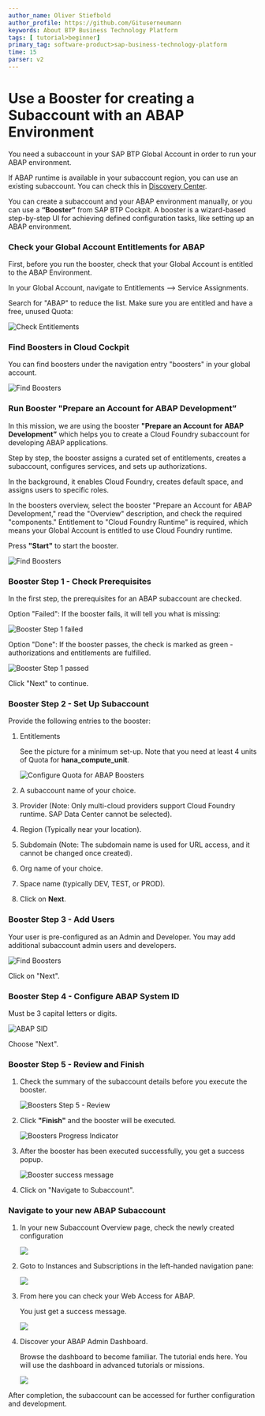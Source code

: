 ```yaml
---
author_name: Oliver Stiefbold
author_profile: https://github.com/Gituserneumann
keywords: About BTP Business Technology Platform
tags: [ tutorial>beginner]
primary_tag: software-product>sap-business-technology-platform
time: 15
parser: v2
---
```



# Use a Booster for creating a Subaccount with an ABAP Environment

You need a subaccount in your SAP BTP Global Account in order to run your ABAP environment.

If ABAP runtime is available in your subaccount region, you can use an existing subaccount. You can check this in [Discovery Center](https://discovery-center.cloud.sap/serviceCatalog?showFilters=true).

You can create a subaccount and your ABAP environment manually, or you can use a **“Booster”** from SAP BTP Cockpit. A booster is a wizard-based step-by-step UI for achieving defined configuration tasks, like setting up an ABAP environment.  


### Check your Global Account Entitlements for ABAP

First, before you run the booster, check that your Global Account is entitled to the ABAP Environment.

In your Global Account, navigate to Entitlements --> Service Assignments. 

Search for "ABAP" to reduce the list. Make sure you are entitled and have a free, unused Quota:

![Check Entitlements](images/7_ab_0_checkentitlements.png)


### Find Boosters in Cloud Cockpit


You can find boosters under the navigation entry "boosters" in your global account.

![Find Boosters](images/7_ab_1_findbooster.png)



### Run Booster "Prepare an Account for ABAP Development”

In this mission, we are using the booster **"Prepare an Account for ABAP Development”** which helps you to create a Cloud Foundry subaccount for developing ABAP applications.

Step by step, the booster assigns a curated set of entitlements, creates a subaccount, configures services, and sets up authorizations. 

In the background, it enables Cloud Foundry, creates default space, and assigns users to specific roles.

In the boosters overview, select the booster "Prepare an Account for ABAP Development," read the "Overview" description, and check the required "components." Entitlement to "Cloud Foundry Runtime" is required, which means your Global Account is entitled to use Cloud Foundry runtime. 

Press **"Start"** to start the booster.

![Find Boosters](images/7_ab_2_startbooster.png)




### Booster Step 1 - Check Prerequisites

In the first step, the prerequisites for an ABAP subaccount are checked. 

Option "Failed": If the booster fails, it will tell you what is missing:

 ![Booster Step 1 failed](images/7_ab_3_step1_fail.png)

Option "Done": If the booster passes, the check is marked as green - authorizations and entitlements are fulfilled. 

 ![Booster Step 1 passed](images/7_ab_4_step1_pass.png)

Click "Next" to continue.



### Booster Step 2 - Set Up Subaccount

Provide the following entries to the booster:

1. Entitlements
   
    See the picture for a minimum set-up. Note that you need at least 4 units of Quota for **hana_compute_unit**.

    ![Configure Quota for ABAP Boosters](images/7_ab_5_step2.png)

2. A subaccount name of your choice.

3. Provider (Note: Only multi-cloud providers support Cloud Foundry runtime. SAP Data Center cannot be selected).

4. Region (Typically near your location).

5. Subdomain (Note: The subdomain name is used for URL access, and it cannot be changed once created).

6. Org name of your choice.

7. Space name (typically DEV, TEST, or PROD).

8. Click on **Next**.

 



### Booster Step 3 - Add Users

Your user is pre-configured as an Admin and Developer. You may add additional subaccount admin users and developers. 

 ![Find Boosters](images/7_ab_6_step3.png)

Click on "Next".


### Booster Step 4 - Configure ABAP System ID

Must be 3 capital letters or digits.

 ![ABAP SID](images/7_ab_7_step4.png)

Choose "Next".


### Booster Step 5 - Review and Finish

1. Check the summary of the subaccount details before you execute the booster.

    ![Boosters Step 5 - Review](images/7_ab_8_step5.png)


2. Click **"Finish"** and the booster will be executed.

    ![Boosters Progress Indicator](images/7_ab_9_progress.png)


3. After the booster has been executed successfully, you get a success popup.

    ![Booster success message](images/7_ab_10_done.png)

4. Click on "Navigate to Subaccount".



### Navigate to your new ABAP Subaccount

1. In your new Subaccount Overview page, check the newly created configuration

    ![](images/7_ab_11_checksuba.png)


2. Goto to Instances and Subscriptions in the left-handed navigation pane:

    ![](images/7_ab_12_checkinstance.png)

3. From here you can check your Web Access for ABAP.

    You just get a success message. 

    ![](images/7_abapwa_1.png)

4. Discover your ABAP Admin Dashboard.

    Browse the dashboard to become familiar. The tutorial ends here. You will use the dashboard in advanced tutorials or missions.

    ![](images/7_abapwa_2_dashboard.png)


After completion, the subaccount can be accessed for further configuration and development.


